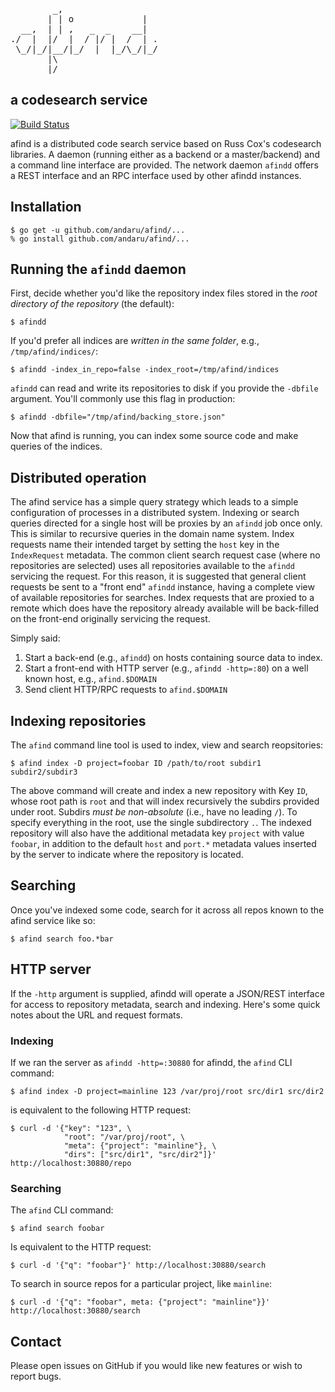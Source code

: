<pre>
        _,
       | | o             |
  __,  | | ,   _  _    __|
./  |  |/  |  / |/ |  /  | .
 \_/|_/|__/|_/  |  |_/\_/|_/
       |\
       |/
</pre>
a codesearch service
--------------------
[![Build Status](https://travis-ci.org/andaru/afind.svg?branch=develop)](https://travis-ci.org/andaru/afind)
 
afind is a distributed code search service based on Russ Cox's
codesearch libraries.  A daemon (running either as a backend
or a master/backend) and a command line interface are provided. The
network daemon `afindd` offers a REST interface and an RPC
interface used by other afindd instances.

Installation
------------

    $ go get -u github.com/andaru/afind/...
    % go install github.com/andaru/afind/...

Running the `afindd` daemon
---------------------------
First, decide whether you'd like the repository index files
stored in the *root directory of the repository* (the default):

    $ afindd

If you'd prefer all indices are *written in the same folder*, e.g., `/tmp/afind/indices/`:

    $ afindd -index_in_repo=false -index_root=/tmp/afind/indices

`afindd` can read and write its repositories to disk if you provide the `-dbfile` argument.
You'll commonly use this flag in production:

    $ afindd -dbfile="/tmp/afind/backing_store.json"

Now that afind is running, you can index some source code and make queries of the indices.

Distributed operation
---------------------
The afind service has a simple query strategy which leads to a simple configuration of processes in a distributed system. Indexing or search queries directed for a single
host will be proxies by an `afindd` job once only. This is similar to recursive queries
in the domain name system. Index requests name their intended target by setting the `host`
key in the `IndexRequest` metadata. The common client search request case 
(where no repositories are selected) uses all repositories available
to the `afindd` servicing the request. For this reason, it is suggested that general client
requests be sent to a "front end" `afindd` instance, having a complete 
view of available repositories for searches. Index requests that are proxied to a remote
which does have the repository already available will be back-filled on the front-end
originally servicing the request.

Simply said:

 1. Start a back-end (e.g., `afindd`) on hosts containing source data to index.
 2. Start a front-end with HTTP server (e.g., `afindd -http=:80`) on a well known host, e.g., `afind.$DOMAIN`
 3. Send client HTTP/RPC requests to `afind.$DOMAIN`

Indexing repositories
---------------------

The `afind` command line tool is used to index, view and search reopsitories:

    $ afind index -D project=foobar ID /path/to/root subdir1 subdir2/subdir3

The above command will create and index a new repository with Key
`ID`, whose root path is `root` and that will index recursively the
subdirs provided under root. Subdirs *must be non-absolute* (i.e.,
have no leading `/`). To specify everything in the root, use the
single subdirectory `.`.  The indexed repository will also have the
additional metadata key `project` with value `foobar`, in addition
to the default `host` and `port.*` metadata values inserted by the
server to indicate where the repository is located.

Searching
---------
Once you've indexed some code, search for it across all repos known to
the afind service like so:

    $ afind search foo.*bar

HTTP server
-----------
If the `-http` argument is supplied, afindd will operate a JSON/REST
interface for access to repository metadata, search and indexing.
Here's some quick notes about the URL and request formats.

### Indexing

If we ran the server as `afindd -http=:30880` for afindd, the `afind` CLI command:

    $ afind index -D project=mainline 123 /var/proj/root src/dir1 src/dir2

is equivalent to the following HTTP request:

    $ curl -d '{"key": "123", \
                "root": "/var/proj/root", \
                "meta": {"project": "mainline"}, \
                "dirs": ["src/dir1", "src/dir2"]}' http://localhost:30880/repo

### Searching

The `afind` CLI command:

    $ afind search foobar

Is equivalent to the HTTP request:

    $ curl -d '{"q": "foobar"}' http://localhost:30880/search
    
To search in source repos for a particular project, like `mainline`:

    $ curl -d '{"q": "foobar", meta: {"project": "mainline"}}' http://localhost:30880/search


Contact
-------
Please open issues on GitHub if you would like new features or wish to report bugs.

